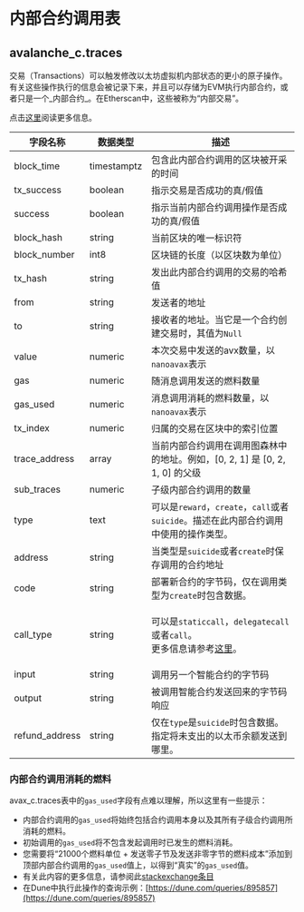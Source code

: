 # 内部合约调用表

## avalanche\_c.traces

交易（Transactions）可以触发修改以太坊虚拟机内部状态的更小的原子操作。有关这些操作执行的信息会被记录下来，并且可以存储为EVM执行内部合约，或者只是一个_内部合约_。在Etherscan中，这些被称为“内部交易”。

点击[这里](https://medium.com/chainalysis/ethereum-traces-not-transactions-3f0533d26aa)阅读更多信息。

| **字段名称** | **数据类型** | **描述**                                                                                                                                                                                                                               |
| --------------- | ------------ | --------------------------------------------------------------------------------------------------------------------------------------------------------------------------------------------------------------------------------------------- |
| block\_time     | timestamptz  | 包含此内部合约调用的区块被开采的时间                                                                                                                                                                                                             |
| tx\_success     | boolean      | 指示交易是否成功的真/假值                                                                                                                                                                                |
| success         | boolean      | 指示当前内部合约调用操作是否成功的真/假值                                                                                                                                                                                   |
| block\_hash     | string       | 当前区块的唯一标识符                                                                                                                                                                                                            |
| block\_number   | int8         | 区块链的长度（以区块数为单位）                                                                                                                                                                                                        |
| tx\_hash        | string       | 发出此内部合约调用的交易的哈希值                                                                                                                                                                                                            |
| from            | string       | 发送者的地址                                                                                                                                                                                                                         |
| to              | string       | 接收者的地址。当它是一个合约创建交易时，其值为`Null`                                                                                                                                                                     |
| value           | numeric      | 本次交易中发送的avx数量，以`nanoavax`表示                                                                                                                                                                                       |
| gas             | numeric      | 随消息调用发送的燃料数量                                                                                                                                                                                                            |
| gas\_used       | numeric      | 消息调用消耗的燃料数量，以`nanoavax`表示                                                                                                                                                                                                   |
| tx\_index       | numeric      | 归属的交易在区块中的索引位置                                                                                                                                                                                                   |
| trace\_address  | array        | 当前内部合约调用在调用图森林中的地址。例如，[0, 2, 1] 是 [0, 2, 1, 0] 的父级                                                                                                                                           |
| sub\_traces     | numeric      | 子级内部合约调用的数量                                                                                                                                                                                                                 |
| type            | text         | 可以是`reward`，`create`，`call`或者`suicide`。描述在此内部合约调用中使用的操作类型。                                                                                                                                             |
| address         | string       | 当类型是`suicide`或者`create`时保存调用的合约地址                                                                                                                                                                            |
| code            | string       | 部署新合约的字节码，仅在调用类型为`create`时包含数据。                                                                                                                                                              |
| call\_type      | string       | <p>可以是<code>staticcall</code>，<code>delegatecall</code>或者<code>call</code>。<br>更多信息请参考<a href="https://medium.com/coinmonks/delegatecall-calling-another-contract-function-in-solidity-b579f804178c">这里</a>。</p> |
| input           | string       | 调用另一个智能合约的字节码                                                                                                                                                                               |
| output          | string       | 被调用智能合约发送回来的字节码响应                                                                                                                                                                             |
| refund\_address | string       | 仅在`type`是`suicide`时包含数据。指定将未支出的以太币余额发送到哪里。                                                                                                                                            |

### 内部合约调用消耗的燃料

avax\_c.traces表中的`gas_used`字段有点难以理解，所以这里有一些提示：

* 内部合约调用的`gas_used`将始终包括合约调用本身以及其所有子级合约调用所消耗的燃料。
* 初始调用的`gas_used`将不包含发起调用时已发生的燃料消耗。
* 您需要将“21000个燃料单位 + 发送零子节及发送非零字节的燃料成本”添加到顶部内部合约调用的`gas_used`值上，以得到“真实”的`gas_used`值。
* 有关此内容的更多信息，请参阅此[stackexchange条目](https://ethereum.stackexchange.com/questions/31443/what-do-the-response-values-of-a-parity-trace-transaction-call-actually-repres)
* 在Dune中执行此操作的查询示例：[https://dune.com/queries/895857](https://dune.com/queries/895857)
